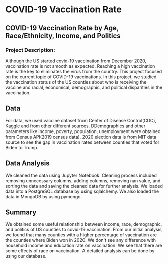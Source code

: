 # COVID-19 Vaccination Rate

## COVID-19 Vaccination Rate by Age, Race/Ethnicity, Income, and Politics 

### Project Description:
Although the US started covid-19 vaccination from December 2020, vaccination rate is not smooth as expected. Reaching a high vaccination rate is the key to eliminates the virus from the country.  This project focused on the current topic of COVID-19 vaccinations. In this project, we studied the vaccination status of the US counties about who is receiving the vaccine and racial, economical, demographic, and political disparities in the vaccination. 

## Data
For data, we used vaccine dataset from Center of Disease Control(CDC), Kaggle and from other different sources. DDemographics and other parameters like income, poverty, population, unemployment were obtained from Census API(2019 census data).  2020 election data  is from MIT data source to see the gap in vaccination rates between counties that voted for Biden to Trump. 

## Data Analysis
We cleaned the data using Jupyter Notebook. Cleaning process included removing unnecessary columns, adding columns, removing nan value, and sorting the data and saving the cleaned data for further analysis. We loaded data into a PostgreSQL database by using sqlalchemy. We also loaded the data in MongoDB by using pymongo. 

## Summary
We obtained some useful relationship between income, race, demographic, and politics of US counties to covid-19 vaccination. From our initial analysis, we found that many counties with a higher percentage of vaccination are the counties where Biden won in 2020. We don't see any difference with household income and education rate on vaccination. We see that there are some effects of race on vaccination. A detailed analysis can be done by using our database.
